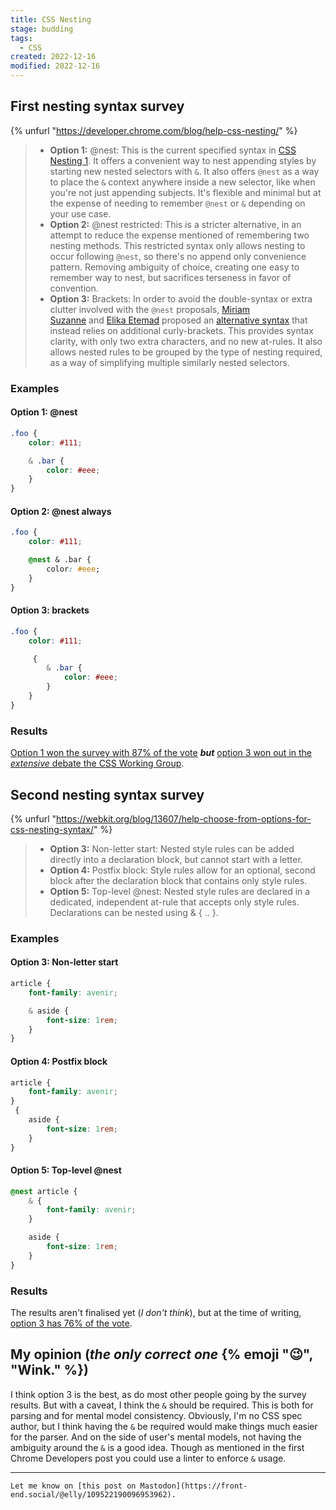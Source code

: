 ```yaml
---
title: CSS Nesting
stage: budding
tags:
  - CSS
created: 2022-12-16
modified: 2022-12-16
---
```


## First nesting syntax survey

{% unfurl "https://developer.chrome.com/blog/help-css-nesting/" %}

> - **Option 1:** @nest: This is the current specified syntax in [CSS Nesting 1](https://www.w3.org/TR/css-nesting-1/). It offers a convenient way to nest appending styles by starting new nested selectors with `&`. It also offers `@nest` as a way to place the `&` context anywhere inside a new selector, like when you're not just appending subjects. It's flexible and minimal but at the expense of needing to remember `@nest` or `&` depending on your use case.
> - **Option 2:** @nest restricted: This is a stricter alternative, in an attempt to reduce the expense mentioned of remembering two nesting methods. This restricted syntax only allows nesting to occur following `@nest`, so there's no append only convenience pattern. Removing ambiguity of choice, creating one easy to remember way to nest, but sacrifices terseness in favor of convention.
> - **Option 3:** Brackets: In order to avoid the double-syntax or extra clutter involved with the `@nest` proposals, [Miriam Suzanne](https://www.miriamsuzanne.com/) and [Elika Etemad](https://twitter.com/fantasai) proposed an [alternative syntax](https://github.com/w3c/csswg-drafts/issues/4748#issuecomment-924118287) that instead relies on additional curly-brackets. This provides syntax clarity, with only two extra characters, and no new at-rules. It also allows nested rules to be grouped by the type of nesting required, as a way of simplifying multiple similarly nested selectors.

### Examples

#### **Option 1:** @nest

```css
.foo {
	color: #111;

	& .bar {
		color: #eee;
	}
}
```

#### **Option 2:** @nest always

```css
.foo {
	color: #111;

	@nest & .bar {
		color: #eee;
	}
}
```

#### **Option 3:** brackets

```css
.foo {
	color: #111;

	 {
		& .bar {
			color: #eee;
		}
	}
}
```

### Results

[Option 1 won the survey with 87% of the vote](https://developer.chrome.com/blog/help-css-nesting-results/) **_but_** [option 3 won out in the _extensive_ debate the CSS Working Group](https://front-end.social/@jensimmons/109521266937294554).

## Second nesting syntax survey

{% unfurl "https://webkit.org/blog/13607/help-choose-from-options-for-css-nesting-syntax/" %}

> - **Option 3:** Non-letter start: Nested style rules can be added directly into a declaration block, but cannot start with a letter.
> - **Option 4:** Postfix block: Style rules allow for an optional, second block after the declaration block that contains only style rules.
> - **Option 5:** Top-level @nest: Nested style rules are declared in a dedicated, independent at-rule that accepts only style rules. Declarations can be nested using & { .. }.

### Examples

#### Option 3: Non-letter start

```css
article {
	font-family: avenir;

	& aside {
		font-size: 1rem;
	}
}
```

#### Option 4: Postfix block

```css
article {
	font-family: avenir;
}
 {
	aside {
		font-size: 1rem;
	}
}
```

#### Option 5: Top-level @nest

```css
@nest article {
	& {
		font-family: avenir;
	}

	aside {
		font-size: 1rem;
	}
}
```

### Results

The results aren't finalised yet (_I don't think_), but at the time of writing, [option 3 has 76% of the vote](https://webkit.org/blog/13607/help-choose-from-options-for-css-nesting-syntax/#:~:text=Which%20option%20is%20best%20for%20the%20future%20of%20CSS%3F).

## My opinion (_the only correct one_ {% emoji "😉", "Wink." %})

I think option 3 is the best, as do most other people going by the survey results. But with a caveat, I think the `&` should be required. This is both for parsing and for mental model consistency. Obviously, I'm no CSS spec author, but I think having the `&` be required would make things much easier for the parser. And on the side of user's mental models, not having the ambiguity around the `&` is a good idea. Though as mentioned in the first Chrome Developers post you could use a linter to enforce `&` usage.

---

~~~ callout What do you think?
Let me know on [this post on Mastodon](https://front-end.social/@elly/109522190096953962).
~~~
